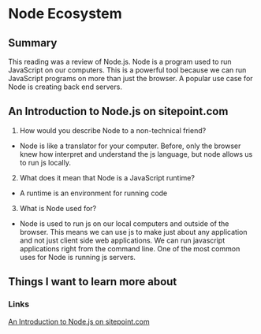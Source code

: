 # Node Ecosystem

## Summary
This reading was a review of Node.js. Node is a program used to run JavaScript on our computers. This is a powerful tool because we can run JavaScript programs on more than just the browser. A popular use case for Node is creating back end servers.

## An Introduction to Node.js on sitepoint.com
1. How would you describe Node to a non-technical friend?
- Node is like a translator for your computer. Before, only the browser knew how interpret and understand the js language, but node allows us to run js locally.

2. What does it mean that Node is a JavaScript runtime?
- A runtime is an environment for running code

3. What is Node used for?
- Node is used to run js on our local computers and outside of the browser. This means we can use js to make just about any application and not just client side web applications. We can run javascript applications right from the command line. One of the most common uses for Node is running js servers.

## Things I want to learn more about

### Links
[An Introduction to Node.js on sitepoint.com](https://www.sitepoint.com/an-introduction-to-node-js/)